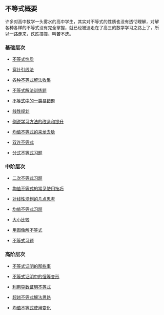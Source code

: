 ##  不等式概要<!-- {docsify-ignore} -->

许多对高中数学一头雾水的高中学生，其实对不等式的性质也没有透彻理解，对解各种各样的不等式没有完全掌握，就已经被迫走在了高三的数学学习之路上了，所以一路走来，跌跌撞撞，叫苦不迭。

### 基础层次

*  <a  href="https://www.cnblogs.com/wanghai0666/p/12587035.html"  target="_blank">不等式性质</a> 

*  <a  href=" https://www.cnblogs.com/wanghai0666/p/9429436.html "  target="_blank" >穿针引线法</a> 

*  <a  href=" https://www.cnblogs.com/wanghai0666/p/9313457.html "  target="_blank" >各种不等式解法收集 </a>  

*  <a  href="https://www.cnblogs.com/wanghai0666/p/10735557.html "  target="_blank">不等式解法训练题</a>

*  <a  href=" http://www.cnblogs.com/wanghai0666/p/5755632.html"  target="_blank" >不等式中的一类易错题 </a>  

*  <a  href="https://www.cnblogs.com/wanghai0666/p/9608814.html  "  target="_blank" >线性规划</a> 

*  <a  href=" https://www.cnblogs.com/wanghai0666/p/9759089.html "  target="_blank" >例说学习方法的改造和提升</a> 

*  <a  href=" https://www.cnblogs.com/wanghai0666/p/9613222.html "  target="_blank" >均值不等式的来龙去脉 </a>

*  <a  href="https://www.cnblogs.com/wanghai0666/p/11332530.html "  target="_blank">双连不等式</a>

*  <a  href=" https://www.cnblogs.com/wanghai0666/p/7364526.html "  target="_blank" >分式不等式习题</a>

### 中阶层次

* <a   href="https://www.cnblogs.com/wanghai0666/p/11416216.html "  target="_blank">二次不等式习题</a>

* <a   href="https://www.cnblogs.com/wanghai0666/p/9313519.html  "  target="_blank" >均值不等式的常见使用技巧</a>

* <a   href="https://www.cnblogs.com/wanghai0666/p/6558203.html  "  target="_blank" >对线性规划的几点思考 </a> 

* <a   href=" https://www.cnblogs.com/wanghai0666/p/9613235.html "  target="_blank" >均值不等式习题 </a>  

* <a   href="https://www.cnblogs.com/wanghai0666/p/9977440.html  "  target="_blank" >大小比较</a> 

* <a   href="https://www.cnblogs.com/wanghai0666/p/8668039.html  "  target="_blank" >用图像解不等式</a>  

* <a   href=" https://www.cnblogs.com/wanghai0666/p/7350948.html "  target="_blank" >不等式习题</a>

### 高阶层次

* <a   href=" https://www.cnblogs.com/wanghai0666/p/8845923.html "  target="_blank" >不等式证明的那些事 </a>

* [不等式证明中的恒等变形](https://www.cnblogs.com/wanghai0666/p/14755704.html)

* <a   href=" https://www.cnblogs.com/wanghai0666/p/6100316.html "  target="_blank" >利用导数证明不等式 </a>

* <a   href="https://www.cnblogs.com/wanghai0666/p/11610828.html"  target="_blank">超越不等式解法思路</a> 

* <a   href="https://www.cnblogs.com/wanghai0666/p/10614079.html "  target="_blank">均值不等式使用变化</a> 
